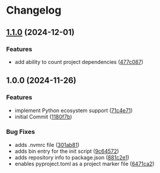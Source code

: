 # Changelog

## [1.1.0](https://github.com/xeel-dev/cli-python-plugin/compare/v1.0.0...v1.1.0) (2024-12-01)


### Features

* add ability to count project dependencies ([477c087](https://github.com/xeel-dev/cli-python-plugin/commit/477c08761a95cc1e67b8d8f8a3b9eba4487fb568))

## 1.0.0 (2024-11-26)


### Features

* implement Python ecosystem support ([71c4e71](https://github.com/xeel-dev/cli-python-plugin/commit/71c4e71927a12b695813514b8e2b081ddc157b5f))
* initial Commit ([1180f7b](https://github.com/xeel-dev/cli-python-plugin/commit/1180f7bd3cb268cd0a8649f526bc16d07cb25184))


### Bug Fixes

* adds .nvmrc file ([301ab81](https://github.com/xeel-dev/cli-python-plugin/commit/301ab81ef11cfbcf162c2a6d62810f4097532632))
* adds bin entry for the init script ([9c64572](https://github.com/xeel-dev/cli-python-plugin/commit/9c6457258cd415f953df55aeb3f039236fa2cc3c))
* adds repository info to package.json ([881c2e1](https://github.com/xeel-dev/cli-python-plugin/commit/881c2e1ac67617e3882454f4e13c1c988f3481cd))
* enables pyproject.toml as a project marker file ([6471ca2](https://github.com/xeel-dev/cli-python-plugin/commit/6471ca2c68faccbc4d67bd4d85e36acd8769c4c0))
